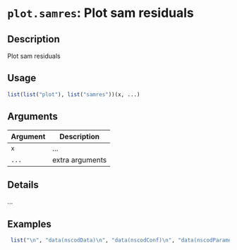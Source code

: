 # `plot.samres`: Plot sam residuals

## Description


 Plot sam residuals


## Usage

```r
list(list("plot"), list("samres"))(x, ...)
```


## Arguments

Argument      |Description
------------- |----------------
```x```     |     ...
```...```     |     extra arguments

## Details


 ...


## Examples

```r 
 list("\n", "data(nscodData)\n", "data(nscodConf)\n", "data(nscodParameters)\n", "fit <- sam.fit(nscodData, nscodConf, nscodParameters)\n", "par(ask=FALSE)\n", "plot(residuals(fit))\n") 
 ``` 

